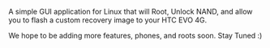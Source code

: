 A simple GUI application for Linux that will Root, Unlock NAND, and allow you to flash a custom recovery image to your HTC EVO 4G.

We hope to be adding more features, phones, and roots soon.  Stay Tuned :)